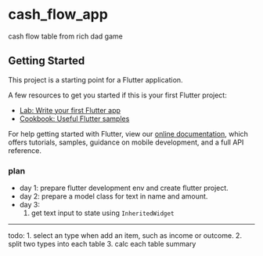 # cash_flow_app

cash flow table from rich dad game

## Getting Started

This project is a starting point for a Flutter application.

A few resources to get you started if this is your first Flutter project:

- [Lab: Write your first Flutter app](https://flutter.dev/docs/get-started/codelab)
- [Cookbook: Useful Flutter samples](https://flutter.dev/docs/cookbook)

For help getting started with Flutter, view our
[online documentation](https://flutter.dev/docs), which offers tutorials,
samples, guidance on mobile development, and a full API reference.

### plan
- day 1: prepare flutter development env and create flutter project.
- day 2: prepare a model class for text in name and amount.
- day 3: 
    1. get text input to state using `InheritedWidget`
---
todo: 
    1. select an type when add an item, such as income or outcome.
    2. split two types into each table
    3. calc each table summary